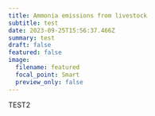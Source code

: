 ```yaml
---
title: Ammonia emissions from livestock
subtitle: test
date: 2023-09-25T15:56:37.466Z
summary: t﻿est
draft: false
featured: false
image:
  filename: featured
  focal_point: Smart
  preview_only: false
---
```

TEST2